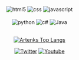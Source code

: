 <div style="display: inline_block" align="center">
  <div style="display: inline_block">
  <img align="center" alt="html5" src="https://img.shields.io/badge/HTML5-E34F26?style=for-the-badge&logo=html5&logoColor=white"/>
  <img align="center" alt="css" src="https://img.shields.io/badge/CSS3-1572B6?style=for-the-badge&logo=css3&logoColor=white"/>
  <img align="center" alt="javascript" src="https://img.shields.io/badge/JavaScript-F7DF1E?style=for-the-badge&logo=javascript&logoColor=black"/>
</div></br>
<div align="center" style="display: inline_block">
  <div style="display: inline_block">
  <img align="center" alt="python" src="https://img.shields.io/badge/Python-3776AB?style=for-the-badge&logo=python&logoColor=white"/>
  <img align="center" alt="c#" src="https://img.shields.io/badge/C%23-239120?style=for-the-badge&logo=c-sharp&logoColor=white"/>
  <img align="center" alt="Java" src="https://img.shields.io/badge/Java-ED8B00?style=for-the-badge&logo=openjdk&logoColor=white"/>
  </div>
</div></br>

[![Artenks Top Langs](https://github-readme-stats.vercel.app/api/top-langs/?username=arthemioKalil&compact=true)](https://github.com/arthemioKalil/github-readme-stats)


[![Twitter](https://img.shields.io/badge/Twitter-1DA1F2?style=for-the-badge&logo=twitter&logoColor=white)]('https://twitter.com/Artenks) [![Youtube](https://img.shields.io/badge/YouTube-FF0000?style=for-the-badge&logo=youtube&logoColor=white)]('https://www.youtube.com/@artenks')
